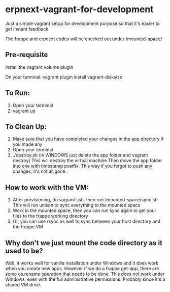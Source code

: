 # erpnext-vagrant-for-development
Just a simple vagrant setup for development purpose so that it's easier to get instant feedback

The frappe and erpnext codes will be checked out under /mounted-space/

## Pre-requisite
install the vagrant volume plugin

On your terminal: vagrant plugin install vagrant-disksize


## To Run:
1. Open your terminal
2. vagrant up

## To Clean Up:
1. Make sure that you have completed your changes in the app directory if you made any 
2. Open your terminal
3. ./destroy.sh (in WINDOWS just delete the app folder and vagrant destroy)
This will destroy the virtual machine
Then move the app folder into one with timestamp postfix. 
This way if you forgot to push any changes, it's not all gone.

## How to work with the VM:
1. After provisioning, do vagrant ssh, then run /mounted-space/sync.sh
    This will run unison to sync everything to the mounted space
2. Work in the mounted space, then you can run sync again to get your files to the frappe working directory
3. Or, you can use rsync as well to sync between your host directory and the frappe VM

## Why don't we just mount the code directory as it used to be?
Well, it works well for vanilla installation under Windows and it does work when you create new apps.
However if we do a frappe get-app, there are some os.rename operation that needs to be done. 
This does not work under Windows, even with the full administrative permissions. Probably since it's a shared VM drive.
